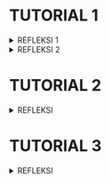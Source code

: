 # TUTORIAL 1
<details>
<summary>REFLEKSI 1</summary>
Pada exercise pertama ini, saya telah membuat dua fungsionalitas tambahan pada aplikasi ini. Dalam membuat dua fungsionalitas tersebut, saya berusaha sebaik yang saya bisa untuk melakukan coding sesuai standardnya/ Dari sisi clean code, beberapa hal yang telah saya coba untuk implementasikan agar kode saya mudah terbaca dan "clean" adalah sebagai berikut.
- memberikan penamaan yang meaningful. Pada saat memberikan nama untuk variable maupun fungsi, saya berusaha untuk memberikan nama yang mudah dimengerti bahkan oleh orang yang baru sekali melihatnya. Sebagai contoh, saya memberi nama fungsi untuk mencari produk berdasarkan id dengan nama "findProductById". Contoh lain, saya membuat penghitung untuk menghitung berapa jenis item yang telah disimpan dalam aplikasi dengan nama "product Counter".
- Penggunaan fungsi yang singkat. Sebagaimana telah dijabarkan pada saat perkuliahan, sebaiknya fungsi yang dibuat oleh programmer dibuat sesingkat mungkin. Fungsi tersebut sebaiknya hanya melakukan satu hal. Selain itu, fungsi yang saya buat memiliki tidak lebih dari 20 baris. Saya juga memecah fungsi yang dapat dipecah. Sebagai contoh, saya memecah fungsi mencari produk dari mengedit dan menghapus. Dengan demikian, masing-masing fungsi hanya memiliki satu fungsionalitas. Sedangkan untuk kebutuhan mencari produknya, saya melakukan pemanggilan fungsi findProductById pada saat ingin mengedit dan menghapus
- Menurut penuturan Pak Ade (dosen kelas A), comment bukanlah sesuatu yang sebaiknya dijadikan fokus pada zaman sekarang. Lebih baik menjadikan kode kita terbaca dari pada membuat banyak comment untuk menjelaskan kodenya. Dengan demikian, saya memilih untuk sejelas mungkin menulis penamaan serta penulisan kode sehingga itu terbaca dari pada membuat komen
- Layout dan formatting. Saya menggunakan formatting yang saat ini banyak digunakan yaitu indentasi 4 baris untuk setiap satu indentasi yang diperlukan.

Lalu, dari segi secure coding, terus terang sejauh ini belum terlalu terasa karena code yang dibuat masih berupa aplikasi sederhana yang belum memerlukan keamanan tingkat tinggi. Hal ini dikarenakan aplikasi yang dibuat masih belum membutuhkan hal-hal seperti autentikasi, autorisasi, input data validation, maupun output data encoding. Ke depannya, saya sangat tertarik untuk melatih kemampuan saya dalam melakukan secure coding
</details>
<details>
<summary>REFLEKSI 2</summary>
   
1. Setelah membuat unit test, saya merasa cukup senang karena mungkin itu adalah unit test pertama yang saya buat sendiri. Meskipun masih sangat sederhana, semoga itu menjadi awal yang baik untuk perjalanan saya ke depannya. Jumlah unit test yang dibutuhkan oleh sebuah class sebenarnya mungkin tidak dapat ditentukan secara umum. Tiap class mungkin memiliki jumlah fungsi yang berbeda, kemungkinan atas kasus penyimpangan yang berbeda, serta faktor-faktor lain yang dapat mempengaruhi kebutuhan unit test yang berbeda. Dengan demikian, menurut saya setiap class memiliki kebutuhan yang berbeda. Selain itu, saya melihat bahwa semakin banyak unit test semakin baik karena artinya banyak hal yang terprediksi salah dapat teratasi. Meskipun demikian, kita hanya dapat membuat unit test sebanyak mungkin dari hal-hal yang kita prediksi dapat terjadi. Hal ini berarti sebuah code yang memiliki 100% code coverage belum tentu aman dari bug. Hal ini disebabkan unit test yang kita buat baru dari hal-hal yang kita bisa prediksi
   
2. Apa bila ditinjau dari sisi issue clean code, terdapat beberapa hal yang perlu diperhatikan dan berisiko menurunkan tingkat kualitas clean codenya. Beberapa hal tersebut di antaranya adalah sebagai berikut.
   
   - Kemungkinan terdapat kode yang terduplikasi. Seperti yang disebutkan, keduanya memiliki setup prosedur dan instance variables yang mirip. Hal ini dapat diimprove misalnya dengan membuat superclass yang memiliki kode yang mirip antara keduanya. 
   - Kejelasan tesnya mungkin menjadi sedikit rancu untuk orang lain yang baru melihatnya. Hal ini karena kemiripan keduanya mungkin saja membuat orang menjadi bingung akan perbedaan fungsinya satu sama lain
   
  Dengan demikian, penambahan test sebenarnya adalah sesuatu yang sangat baik. Akan tetapi, kita tetap perlu berusaha untuk memastikan kejelasan kodenya. Hal tersebut dapat dilakukan dengan prinsip-prinsip clean code. Selain itu, kita perlu memastikan bahwa kode yang kita buat tidak redundant. Jika dapat membuatnya diketik hanya satu kali, tidak perlu membuatnya diketik dua kali.
</details>

# TUTORIAL 2
<details>
<summary>REFLEKSI</summary>
   
1. Berdasarkan code scanning yang dilakukan menggunakan SonarCloud, terdapat 3 isu utama pada code saya. Saya memutuskan untuk membetulkan semuanya. Isu tersebut adalah sebagai berikut.
   - Adanya penamaan yang tidak sesuai konvensi
     Terdapat penamaan fungsi yang tidak sesuai konvensi, yaitu fuction "HalamanUtama". Agar sesuai konvensi, saya mengubahnya menjadi camelCase, yaitu "halamanUtama"
   - Adanya bagian kode yang tidak digunakan
     SonarCloud menyarankan untuk menghapus beberapa private attribute yang ada pada class Product karena dianggap tidak berguna. Hal ini dikarenakan tidak ada function yang secara langsung mengubah atau menggunakan attribute-attribute tersebut. Untuk mengatasinya, saya sudah memberi decorative @Getter dan @Setter sehingga semua attribute tersebut sebenanya dapat dijangkau dari luar class.
   - Multi-threading
     SonarCloud menyarankan untuk menghapus salah satu function yang memuat static attribute. SonacCloud menyarankannya karena dikhawatirkan hal tersebut dapat membuat saya secara tidak sengaja menggati nilainya. Padahal attribute tesebut saya gunakan untuk memberikan ID produk, yaitu dengan menghitung banyaknya produk. Solusi yang saya lakukan adalah dengan mengganti ID menggunakan UUID yang digenerate secara random.

2. Sudah. CI/CD adalah kependekan dari Continuous Integration dan Continuous Deployment. Prinsip CI/CD adalah prinsip automasi dalam pembuatan program secara continuous. Yang dilakukan pada tutorial ini adalah mengautomasi testing yang dilakukan dengan menggunakan tool SonarCloud dan ScoreCard. Kedua tools tersebut akan melakukan testing secara otomatis ketika pengguna melakukan perubahan pada repositori atau branch. Untuk deployment, saya menggunakan Koyeb yang akan melakukan deployment ke `https://mild-lizard-bangjai123.koyeb.app/` secara otomatis setiap saya melakukan push ke github. Hal ini sesuai dengan prinsip automasi yang berkelanjutan pada CI/CD.
</details>

# TUTORIAL 3
<details>
<summary>REFLEKSI</summary>
   
1. Prinsip SOLID yang saya implementasikan pada projek saya:
   - S:
     S dalam SOLID berarti _single responsibility principle_. artinya, setiap module pada project sebaiknya hanya memiliki satu role atau job. Hal ini saya lakukan dengan memisahkan Car Controller dan Home Controller dan Project Controller.
   - O:
     O dalam SOLID berarti _open-closed principle_. artinya, kode yang dibuat dapat diextend tanpa mengubah kode yang sudah ada. Saya melakukannya dengan melakukan inheritence dengan membuat atribute dan method pada parent class tidak sensitive pada class tertentu. Dengan demikian, kode dapat diextend tanpa mengubah kode awal
   - L:
     L dalam SOLID berarti _liskov substitution principle_. LSP adalah prinsip di mana jika B adalah subclass dari A, kita dapat melakukan substitusi antara A dan B tanpa menimbulkan _unexpected behavior_ pada kode. Hal ini dapat dilihat pada inheritence yang saya lakukan pada GeneralController (abstract) yang memiliki subclass CarRepository dan ProductRepository.
   - D:
     D dalam SOLID berarti _Dependency inversion principle_. Prinsip ini menyarankan penggunaan interface dari pada class untuk memanggil objek pada class lain. Saya mengimplementasikannya dnegna membuat interface GeneralService<T> untuk menampung class CarServiceImpl dan ProductServiceImpl

2. Beberapa keuntungan SOLID:
   Secara umum, prinsip SOLID bertujuan untuk meningkatkan maintainability dari kode yang kita miliki. prinsip SOLID akan menghasilkan kode yang lebih clean, lebih modular, dan lebih mudah dimaintain. Dengan begitu, SOLID akan mengurangi risiko software yang fragile, mengurangi effort dalam pengembangan aplikasi, dan mendorong pengembangan sistem software yang lebih robust dan adaptable.

   Contoh penggunaan prinsip SOLID pada projek saya adalah sebagaimana telah saya sebutkan pada poin-poin di nomor satu. Saya melihat, penerapan SRP pada project saya memungkinkan saya melakukan _tracking_ terhadap error secara lebih _effortless_ karena saya mengetahui bagian mana terjadinya error. Selain itu, penerapan OCP dan LSP memberikan saya fleksibilitas yang lebih tinggi dalam melakukan perubahan terhadap kode saya.

4. Beberapa kerugian tidak menerapkan SOLID:
   Tidak dilakukannya prinsip-prinsip SOLID dapat mengurangi maintainability program yang dibuat. Modifikasi yang akan dilakukan di masa depan bisa jadi membutuhkan effort yang lebih besar dari pada jika menerapkan prinsip SOLID. Selain itu, tidak diterapkannya SOLID membuat kode menjadi kurang reusable, memiliki ketergantungan yang tinggi, dan kemungkinan suatu perubahan menyebabkan perubahan behaviour tidak terduga pada bagian lain.

   Dalam konteks projek saya, saya memperkirakan, jika saya tidak menerapkan SRP, saya akan kesulitan untuk memaintain bagian fungsionalitas tertentu pada kode saya. Hal ini dapat terjadi jika tidak menggunakan SRP karena kode yang saya buat akan memiliki fungsi terlalu banyak pada satu bagian. Hal ini akan sangat melelahkan untuk untuk memaintainnya. Selain itu, tanpa OCP dan LSP, saya akan memiliki fleksibilitas yang rendah dalam mengubah kode saya. Hal ini disebabkan kode yang saya miliki bisa saja memiliki ketergantungan satu sama lain. Dengan demikian, mengubah sebagian kode dapat berisiko mengubah banyak behaviour dari kode secara umum.

</details>
